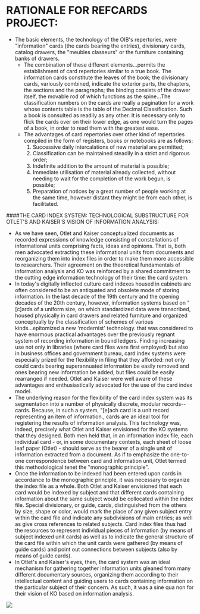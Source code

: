 RATIONALE FOR REFCARDS PROJECT:
==============================
* The basic elements, the technology of the OIB's repertories, were "information" cards (the cards bearing the entries), divisionary cards, catalog drawers, the "meubles classeurs" or the furniture containing banks of drawers.
	* The combination of these different elements...permits the establishment of card repertories similar to a true book. The information cards constitute the leaves of the book; the divisionary cards, variously combined, indicate the exterior parts, the chapters, the sections and the paragraphs; the binding consists of the drawer itself, the movable rod of which functions as the spine...The classification numbers on the cards are really a pagination for a work whose contents table is the table of the Decimal Classification. Such a book is consulted as readily as any other. It is necessary only to flick the cards over on their lower edge, as one would turn the pages of a book, in order to read them with the greatest ease.
	* The advantages of card repertories over other kind of repertories compiled in the form of registers, books or notebooks are as follows:
		1. Successive daily intercalations of new material are permitted;
		2. Classification can be maintained steadily in a strict and rigorous order;
		3. Indefinite addition to the amount of material is possible;
		4. Immediate utilisation of material already collected, without needing to wait for the completion of the work begun, is possible;
		5. Preparation of notices by a great number of people working at the same time, however distant they might be from each other, is facilitated.

####THE CARD INDEX SYSTEM: TECHNOLOGICAL SUBSTRUCTURE FOR OTLET'S AND KAISER'S VISION OF INFORMATION ANALYSIS:
* As we have seen, Otlet and Kaiser conceptualized documents as recorded expressions of knowledge consisting of constellations of informational units comprising facts, ideas and opinions. That is, both men advocated extracting these informational units from documents and reorganizing them into index files in order to make them more accessible to researchers. Their agreement on the theoretical fundamentals of information analysis and KO was reinforced by a shared commitment to the cutting edge information technology of their time: the card system.
* In today's digitally inflected culture card indexes housed in cabinets are often considered to be an antiquated and obsolete mode of storing information. In the last decade of the 19th century and the opening decades of the 20th century, however, information systems based on "[c]ards of a uniform size, on which standardized data were transcribed, housed physically in card drawers and related furniture and organized conceptually by the classification of schemes of various kinds...epitomized a new 'modernist' technology. that was considered to have enormous practical advantages over the previously regnant system of recording information in bound ledgers. Finding increasing use not only in libraries (where card files were first employed) but also in business offices and government bureau, card index systems were especially prized for the flexibility in filing that they afforded: not only could cards bearing superannuated information be easily removed and ones bearing new information be added, but files could be easily rearranged if needed. Otlet and Kaiser were well aware of these advantages and enthusiastically advocated for the use of the card index model.
* The underlying reason for the flexibility of the card index system was its segmentation into a number of physically discrete, modular records--cards. Because, in such a system, "[e]ach card is a unit record representing an item of information., cards are an ideal tool for registering the results of information analysis. This technology was, indeed, precisely what Otlet and Kaiser envisioned for the KO systems that they designed. Both men held that, in an information index file, each individual card - or, in some documentary contexts, each sheet of loose leaf paper (Otlet) - should serve as the bearer of a single unit of information extracted from a document. As if to emphasize the one-to-one correspondence between card and information unit, Otlet termed this methodological tenet the "monographic principle".
* Once the information to be indexed had been entered upon cards in accordance to the monographic principle, it was necessary to organize the index file as a whole. Both Otlet and Kaiser envisioned that each card would be indexed by subject and that different cards containing information about the same subject would be collocated within the index file. Special divisionary, or guide, cards, distinguished from the others by size, shape or color, would mark the place of any given subject entry within the card file and indicate any subdivisions of main entries; as well as give cross references to related subjects. Card index files thus had the resources to represent individual pieces of information (by means of subject indexed unit cards) as well as to indicate the general structure of the card file within which the unit cards were gathered (by means of guide cards) and point out connections between subjects (also by means of guide cards).
* In Otlet's and Kaiser's eyes, then, the card system was an ideal mechanism for gathering together information units gleaned from many different documentary sources, organizing them according to their intellectual content and guiding users to cards containing information on the particular subject of their concern. As such, it was a sine qua non for their vision of KO based on information analysis.


![](https://lh5.googleusercontent.com/-ZyX1r7AaH34/U4UQ3Z_1bsI/AAAAAAAAFSs/C6ba6man8k0/w316-h552-no/HISTORIOME_HYPERVISOR_27May14c.jpg)

